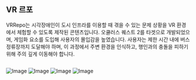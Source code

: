 ## VR 르포
VRRepo는 시각장애인이 도시 인프라를 이용할 때 겪을 수 있는 문제 상황을 VR 환경에서 체험할 수 있도록 제작된 콘텐츠입니다. 오큘러스 퀘스트 2를 타겟으로 개발되었으며, 게임화 요소를 도입해 사용자의 몰입감을 높였습니다.
사용자는 제한 시간 내에 버스 정류장까지 도달해야 하며, 이 과정에서 주변 환경을 인식하고, 행인과의 충돌을 피하기 위해 주의 깊게 이동해야 합니다.
##
![Image](https://github.com/user-attachments/assets/14c15032-8fef-4b68-ab27-ababc2b467cb)
![Image](https://github.com/user-attachments/assets/102f4d24-edbd-464e-a6e4-3476f759b148)
![Image](https://github.com/user-attachments/assets/c518533c-fcfc-40fd-8e05-bc2ebb98663e)
![Image](https://github.com/user-attachments/assets/35d9b4cb-b6a8-4157-865f-b2f7a93870f9)

